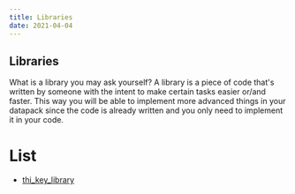 ```yaml
---
title: Libraries
date: 2021-04-04
---
```


## Libraries

What is a library you may ask yourself? 
A library is a piece of code that's written by someone with the intent to make certain tasks easier or/and faster.
This way you will be able to implement more advanced things in your datapack since the code is already written and you only need to implement it in your code.

# List
* [thi_key_library](thi_key_library.md)
